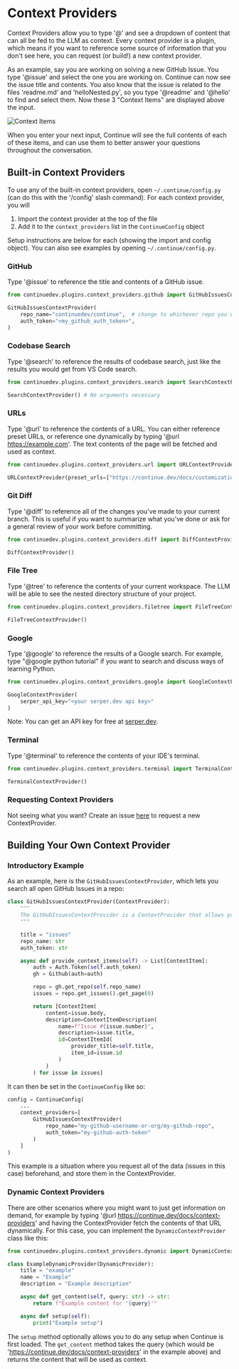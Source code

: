 # Context Providers

Context Providers allow you to type '@' and see a dropdown of content that can all be fed to the LLM as context. Every context provider is a plugin, which means if you want to reference some source of information that you don't see here, you can request (or build!) a new context provider.

As an example, say you are working on solving a new GitHub Issue. You type '@issue' and select the one you are working on. Continue can now see the issue title and contents. You also know that the issue is related to the files 'readme.md' and 'helloNested.py', so you type '@readme' and '@hello' to find and select them. Now these 3 "Context Items" are displayed above the input.

![Context Items](/img/context-provider-example.png)

When you enter your next input, Continue will see the full contents of each of these items, and can use them to better answer your questions throughout the conversation.

## Built-in Context Providers

To use any of the built-in context providers, open `~/.continue/config.py` (can do this with the '/config' slash command). For each context provider, you will

1. Import the context provider at the top of the file
2. Add it to the `context_providers` list in the `ContinueConfig` object

Setup instructions are below for each (showing the import and config object). You can also see examples by opening `~/.continue/config.py`.

### GitHub

Type '@issue' to reference the title and contents of a GitHub issue.

```python
from continuedev.plugins.context_providers.github import GitHubIssuesContextProvider
```

```python
GitHubIssuesContextProvider(
    repo_name="continuedev/continue",  # change to whichever repo you want to use
    auth_token="<my_github_auth_token>",
)
```

### Codebase Search

Type '@search' to reference the results of codebase search, just like the results you would get from VS Code search.

```python
from continuedev.plugins.context_providers.search import SearchContextProvider
```

```python
SearchContextProvider() # No arguments necessary
```

### URLs

Type '@url' to reference the contents of a URL. You can either reference preset URLs, or reference one dynamically by typing '@url https://example.com'. The text contents of the page will be fetched and used as context.

```python
from continuedev.plugins.context_providers.url import URLContextProvider
```

```python
URLContextProvider(preset_urls=["https://continue.dev/docs/customization"])
```

### Git Diff

Type '@diff' to reference all of the changes you've made to your current branch. This is useful if you want to summarize what you've done or ask for a general review of your work before committing.

```python
from continuedev.plugins.context_providers.diff import DiffContextProvider
```

```python
DiffContextProvider()
```

### File Tree

Type '@tree' to reference the contents of your current workspace. The LLM will be able to see the nested directory structure of your project.

```python
from continuedev.plugins.context_providers.filetree import FileTreeContextProvider
```

```python
FileTreeContextProvider()
```

### Google

Type '@google' to reference the results of a Google search. For example, type "@google python tutorial" if you want to search and discuss ways of learning Python.

```python
from continuedev.plugins.context_providers.google import GoogleContextProvider
```

```python
GoogleContextProvider(
    serper_api_key="<your serper.dev api key>"
)
```

Note: You can get an API key for free at [serper.dev](https://serper.dev).

### Terminal

Type '@terminal' to reference the contents of your IDE's terminal.

```python
from continuedev.plugins.context_providers.terminal import TerminalContextProvider
```

```python
TerminalContextProvider()
```

### Requesting Context Providers

Not seeing what you want? Create an issue [here](https://github.com/continuedev/continue/issues/new?assignees=TyDunn&labels=enhancement&projects=&template=feature-request-%F0%9F%92%AA.md&title=) to request a new ContextProvider.

## Building Your Own Context Provider

### Introductory Example

As an example, here is the `GitHubIssuesContextProvider`, which lets you search all open GitHub Issues in a repo:

```python
class GitHubIssuesContextProvider(ContextProvider):
    """
    The GitHubIssuesContextProvider is a ContextProvider that allows you to search GitHub issues in a repo.
    """

    title = "issues"
    repo_name: str
    auth_token: str

    async def provide_context_items(self) -> List[ContextItem]:
        auth = Auth.Token(self.auth_token)
        gh = Github(auth=auth)

        repo = gh.get_repo(self.repo_name)
        issues = repo.get_issues().get_page(0)

        return [ContextItem(
            content=issue.body,
            description=ContextItemDescription(
                name=f"Issue #{issue.number}",
                description=issue.title,
                id=ContextItemId(
                    provider_title=self.title,
                    item_id=issue.id
                )
            )
        ) for issue in issues]
```

It can then be set in the `ContinueConfig` like so:

```python
config = ContinueConfig(
    ...
    context_providers=[
        GitHubIssuesContextProvider(
            repo_name="my-github-username-or-org/my-github-repo",
            auth_token="my-github-auth-token"
        )
    ]
)
```

This example is a situation where you request all of the data (issues in this case) beforehand, and store them in the ContextProvider.

### Dynamic Context Providers

There are other scenarios where you might want to just get information on demand, for example by typing '@url https://continue.dev/docs/context-providers' and having the ContextProvider fetch the contents of that URL dynamically. For this case, you can implement the `DynamicContextProvider` class like this:

```python
from continuedev.plugins.context_providers.dynamic import DynamicContextProvider

class ExampleDynamicProvider(DynamicProvider):
    title = "example"
    name = "Example"
    description = "Example description"

    async def get_content(self, query: str) -> str:
        return f"Example content for '{query}'"

    async def setup(self):
        print("Example setup")
```

The `setup` method optionally allows you to do any setup when Continue is first loaded. The `get_content` method takes the query (which would be 'https://continue.dev/docs/context-providers' in the example above) and returns the content that will be used as context.
